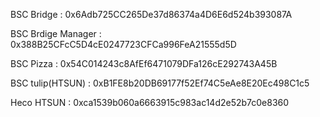 BSC Bridge : 0x6Adb725CC265De37d86374a4D6E6d524b393087A


BSC Brdige Manager : 0x388B25CFcC5D4cE0247723CFCa996FeA21555d5D


BSC Pizza : 0x54C014243c8AfEf6471079DFa126cE292743A45B


BSC tulip(HTSUN) : 0xB1FE8b20DB69177f52Ef74C5eAe8E20Ec498C1c5


Heco HTSUN : 0xca1539b060a6663915c983ac14d2e52b7c0e8360